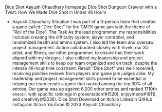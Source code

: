 Dice Shot
Aayush Chaudhary
homepage
Dice Shot
Dungeon Crawler with a Twist: How We Made Dice Shot in Under 48 Hours
- Aayush Chaudhary
Situation
I was part of a 3-person team that created a game called "Dice Shot" for the GMTK game jam with the theme of "Roll of the Dice".
The Task
As the lead programmer, my responsibilities included creating the difficulty system, player controller, and randomized health and ammo system. I also led the team and oversaw project management.
Action
collaborated closely with Vivek, our 3D artist, and Ritesh, our other programmer, to ensure that their work aligned with my designs. I also utilized my leadership and project management skills to keep our team organized and on track, despite the intense 48-hour time constraint.
Result
"Dice Shot" was well-received, receiving positive reviews from players and game jam judges alike. My leadership and project management skills proved to be essential in helping our team create a game that ranked among the top 30% of all entries.
Our game was up against 6,000 other entries and ranked 1710th overall, with specific rankings in presentation(#1520), enjoyment(#1811), and creativity(#2036).
Dice Shot
Download on Itch.io
LinkedIn
GitHub
Instagram
Itch.io
YouTube
© 2023 Aayush Chaudhary